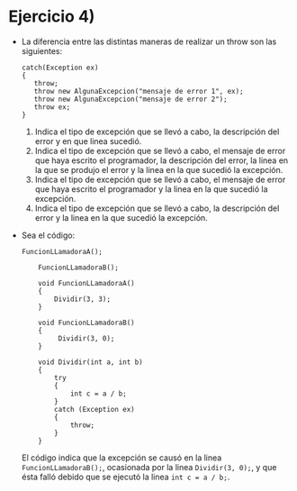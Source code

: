 # Ejercicio 4)

- La diferencia entre las distintas maneras de realizar un throw son las siguientes:
	```
	catch(Exception ex)
	{
	   throw;
	   throw new AlgunaExcepcion("mensaje de error 1", ex);
	   throw new AlgunaExcepcion("mensaje de error 2");
	   throw ex;
	}
	```
	1. Indica el tipo de excepción que se llevó a cabo, la descripción del error y en que linea sucedió.
	2. Indica el tipo de excepción que se llevó a cabo, el mensaje de error que haya escrito el programador, la descripción del error, la linea en la que se produjo el error y la linea en la que sucedió la excepción.
	3. Indica el tipo de excepción que se llevó a cabo, el mensaje de error que haya escrito el programador y la linea en la que sucedió la excepción.
	4. Indica el tipo de excepción que se llevó a cabo, la descripción del error y la linea en la que sucedió la excepción.

- Sea el código:
	```
	FuncionLLamadoraA();

        FuncionLLamadoraB();

        void FuncionLLamadoraA()
        {
            Dividir(3, 3);
        }

        void FuncionLLamadoraB()
        {
             Dividir(3, 0);
        }

        void Dividir(int a, int b)
        {
            try
            {
                int c = a / b;
            }
            catch (Exception ex)
            {
                throw;
            }
        }
	```
	El código indica que la excepción se causó en la linea ```FuncionLLamadoraB();```, ocasionada por la linea ```Dividir(3, 0);```, y que ésta falló debido que se ejecutó la linea ```int c = a / b;```.
